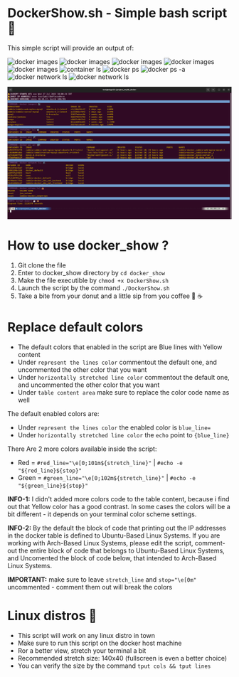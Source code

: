 # DockerShow.sh - Simple bash script 🐳

This simple script will provide an output of:

![docker images](https://img.shields.io/badge/INFO-script%20start%20time-purple)
![docker images](https://img.shields.io/badge/INFO-local%20&%20public%20ip-purple)
![docker images](https://img.shields.io/badge/INFO-docker%20version-purple)
![docker images](https://img.shields.io/badge/INFO-time%20elapsed%20(nanoseconds)-purple)
![docker images](https://img.shields.io/badge/COMMAND-docker%20images-blue)
![container ls](https://img.shields.io/badge/COMMAND-container%20ls-blue)
![docker ps](https://img.shields.io/badge/COMMAND-docker%20ps-blue)
![docker ps -a](https://img.shields.io/badge/COMMAND-docker%20ps%20--a-blue)
![docker network ls](https://img.shields.io/badge/COMMAND-docker%20network%20ls-blue)
![docker network ls](https://img.shields.io/badge/COMMAND-docker%20volume%20ls-blue)

<!--
- Docker Images List 📷
- Containers List 🐋
- Docker Ps 🛠
- Docker Ps With a 🛠🛠
- Docker Network 🖇
-->

![sceenshot](images/screenshot_2.png)

# How to use docker_show ?

1. Git clone the file
2. Enter to docker_show directory by `cd docker_show`
3. Make the file executible by `chmod +x DockerShow.sh`
4. Launch the script by the command `./DockerShow.sh`
5. Take a bite from your donut and a little sip from you coffee 🍩 ☕

# Replace default colors

- The default colors that enabled in the script are Blue lines with Yellow content
- Under `represent the lines color` commentout the default one, and uncommented the other color that you want
- Under `horizontally stretched line color` commentout the default one, and uncommented the other color that you want
- Under `table content area` make sure to replace the color code name as well

The default enabled colors are:
- Under `represent the lines color` the enabled color is `blue_line=`
- Under `horizontally stretched line color` the `echo` point to `{blue_line}`

There Are 2 more colors available inside the script:

- Red = `#red_line="\e[0;101m${stretch_line}"` | `#echo -e "${red_line}${stop}"`
- Green = `#green_line="\e[0;102m${stretch_line}"` | `#echo -e "${green_line}${stop}"`

**INFO-1:** I didn't added more colors code to the table content, because i find out that Yellow color has a good contrast. In some cases the colors will be a bit different - it depends on your terminal color scheme settings.

**INFO-2:** By the default the block of code that printing out the IP addresses in the docker table is defined to Ubuntu-Based Linux Systems.
If you are working with Arch-Based Linux Systems, please edit the script, comment-out the entire block of code that belongs to Ubuntu-Based Linux Systems, and Uncomented the block of code below, that intended to Arch-Based Linux Systems.

**IMPORTANT:** make sure to leave `stretch_line` and `stop="\e[0m"` uncommented - comment them out will break the colors


# Linux distros 🐧

- This script will work on any linux distro in town
- Make sure to run this script on the docker host machine
- Ror a better view, stretch your terminal a bit
- Recommended stretch size: 140x40 (fullscreen is even a better choice)
- You can verify the size by the command `tput cols && tput lines`

<!--

# About this repo ⬆️

Also imported to [free-doughnuts](https://gitlab.com/free-doughnuts/docker_show) account on GitLab

-->